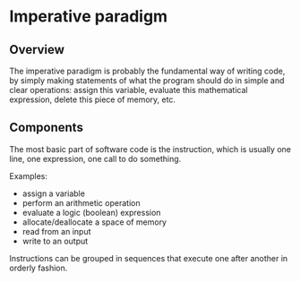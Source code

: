 # Imperative paradigm

## Overview

The imperative paradigm is probably the fundamental way of writing code, by
simply making statements of what the program should do in simple and clear
operations: assign this variable, evaluate this mathematical expression,
delete this piece of memory, etc.

## Components

The most basic part of software code is the instruction, which is usually one
line, one expression, one call to do something.

Examples:
* assign a variable
* perform an arithmetic operation
* evaluate a logic (boolean) expression
* allocate/deallocate a space of memory
* read from an input
* write to an output

Instructions can be grouped in sequences that execute one after another in
orderly fashion.
